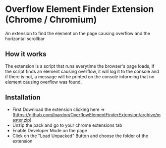 # Overflow Element Finder Extension (Chrome / Chromium)

An extension to find the element on the page causing overflow and the horizontal scrollbar

## How it works

The extension is a script that runs everytime the browser's page loads, if the script finds an element causing overflow, it will log it to the console and if there is not, a message will be printed on the console informing that no element causing overflow was found.

## Installation

- First Download the extension clicking here => (https://github.com/lnardon/OverflowElementFinderExtension/archive/master.zip)
- Unzip the pack and go to your chrome extensions tab
- Enable Developer Mode on the page
- Click on the "Load Unpacked" Button and choose the folder of the extension
